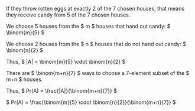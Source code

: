 If they throw rotten eggs at exactly 2 of the 7 chosen houses, that means they receive candy from 5 of the 7 chosen houses.

We choose 5 houses from the $ m $ houses that hand out candy: $ \binom{m}{5} $

We choose 2 houses from the $ n $ houses that do not hand out candy: $ \binom{n}{2} $

Thus, $ |A| = \binom{m}{5} \cdot \binom{n}{2} $

There are $ \binom{m+n}{7} $ ways to choose a 7-element subset of the $ m+n $ houses.

Thus, $ Pr(A) = \frac{|A|}{\binom{m+n}{7}} $

$ Pr(A) = \frac{\binom{m}{5} \cdot \binom{n}{2}}{\binom{m+n}{7}} $
